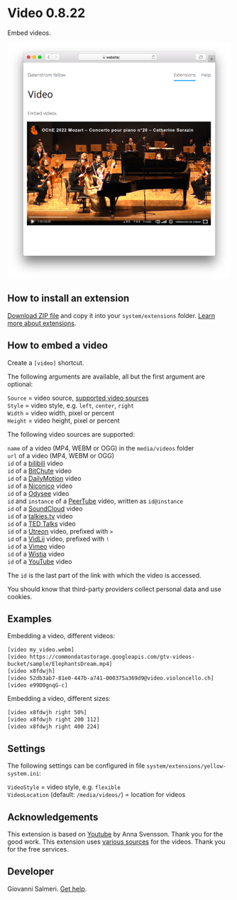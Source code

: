 # Video 0.8.22

Embed videos.

<p align="center"><img src="video-screenshot.png?raw=true" alt="Screenshot"></p>

## How to install an extension

[Download ZIP file](https://github.com/GiovanniSalmeri/yellow-video/archive/main.zip) and copy it into your `system/extensions` folder. [Learn more about extensions](https://github.com/annaesvensson/yellow-update).

## How to embed a video

Create a `[video]` shortcut. 

The following arguments are available, all but the first argument are optional:
 
`Source` = video source, [supported video sources](#sources)  
`Style` = video style, e.g. `left`, `center`, `right`  
`Width` = video width, pixel or percent  
`Height` = video height, pixel or percent  

<a id="sources"></a>The following video sources are supported:

`name` of a video (MP4, WEBM or OGG) in the `media/videos` folder  
`url` of a video (MP4, WEBM or OGG)  
`id` of a [bilibili](https://www.bilibili.com) video  
`id` of a [BitChute](https://www.bitchute.com) video  
`id` of a [DailyMotion](https://www.dailymotion.com) video  
`id` of a [Niconico](https://www.nicovideo.jp) video  
`id` of a [Odysee](https://odysee.com) video  
`id` and `instance` of a [PeerTube](https://joinpeertube.org/) video, written as `id@instance`  
`id` of a [SoundCloud](https://soundcloud.com/) video  
`id` of a [talkies.tv](https://talkies.tv/) video  
`id` of a [TED Talks](https://www.ted.com/talks/) video  
`id` of a [Utreon](https://utreon.com) video, prefixed with `>`  
`id` of a [VidLii](https://www.vidlii.com) video, prefixed with `!`  
`id` of a [Vimeo](https://vimeo.com/) video  
`id` of a [Wistia](https://wistia.com/) video  
`id` of a [YouTube](https://www.youtube.com) video  

The `id` is the last part of the link with which the video is accessed.

You should know that third-party providers collect personal data and use cookies.

## Examples

Embedding a video, different videos:

    [video my_video.webm]
    [video https://commondatastorage.googleapis.com/gtv-videos-bucket/sample/ElephantsDream.mp4]
    [video x8fdwjh]
    [video 52db3ab7-81e0-447b-a741-000375a369d9@video.violoncello.ch]
    [video e99D0gnqG-c]

Embedding a video, different sizes:

    [video x8fdwjh right 50%]
    [video x8fdwjh right 200 112]
    [video x8fdwjh right 400 224]

## Settings

The following settings can be configured in file `system/extensions/yellow-system.ini`:

`VideoStyle` = video style, e.g. `flexible`  
`VideoLocation` (default: `/media/videos/`) = location for videos  

## Acknowledgements

This extension is based on [Youtube](https://github.com/annaesvensson/yellow-youtube) by Anna Svensson. Thank you for the good work. This extension uses [various sources](#sources) for the videos. Thank you for the free services.

## Developer

Giovanni Salmeri. [Get help](https://datenstrom.se/yellow/help/).
